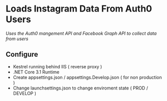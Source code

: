 # Loads Instagram Data From Auth0 Users
_Uses the Auth0 mangement API and Facebook Graph API to collect data from users_
## Configure
* Kestrel running behind IIS ( reverse proxy )
* .NET Core 3.1 Runtime
* Create appsettings.json / appsettings.Develop.json ( for non production )
* Change launchsettings.json to change enviroment state ( PROD / DEVELOP )
